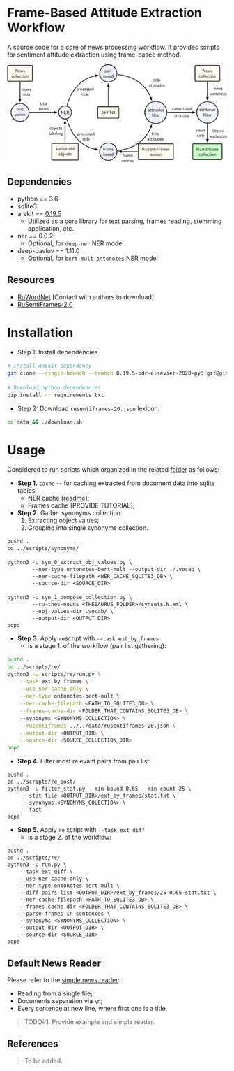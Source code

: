 # Frame-Based Attitude Extraction Workflow

A source code for a core of news processing workflow.
It provides scripts for sentiment attitude extraction using frame-based method.

![](logo.png)


## Dependencies

* python == 3.6
* sqlite3
* arekit == [0.19.5](https://github.com/nicolay-r/AREkit/tree/0.19.5-bdr-elsevier-2020-py3)
    * Utilized as a core library for text parsing, frames reading, stemming application, etc.
* ner == 0.0.2 
    * Optional, for `deep-ner` NER model
* deep-pavlov == 1.11.0 
    * Optional, for `bert-mult-ontonotes` NER model
    
## Resources
* [RuWordNet](https://ruwordnet.ru/en/) [Contact with authors to download]
* [RuSentiFrames-2.0](https://github.com/nicolay-r/RuSentiFrames)

# Installation

* Step 1: Install dependencies.
``` bash
# Install AREkit dependency
git clone --single-branch --branch 0.19.5-bdr-elsevier-2020-py3 git@github.com:nicolay-r/AREkit.git core

# Download python dependencies
pip install -r requirements.txt
```
* Step 2: Download `rusentiframes-20.json` lexicon:
```bash
cd data && ./download.sh
```
    
# Usage 

Considered to run scripts which organized in the related [folder](scripts) as follows:
* **Step 1.** `cache`  -- for caching extracted from document data into sqlite tables:
    * NER cache [[readme]](scripts/cache/ner/README.md);
    * Frames cache [PROVIDE TUTORIAL];
* **Step 2.** Gather synonyms collection:
    1. Extracting object values;
    2. Grouping into single synonyms collection.
```
pushd .
cd ../scripts/synonyms/

python3 -u syn_0_extract_obj_values.py \
		--ner-type ontonotes-bert-mult --output-dir ./.vocab \
		--ner-cache-filepath <NER_CACHE_SQLITE3_DB> \
		--source-dir <SOURCE_DIR>

python3 -u syn_1_compose_collection.py \
		--ru-thes-nouns <THESAURUS_FOLDER>/synsets.N.xml \
		--obj-values-dir .vocab/ \
		--output-dir <OUTPUT_DIR>
popd
```
* **Step 3.** Apply `re`script with `--task ext_by_frames` 
    * is a stage 1. of the workflow (pair list gathering):
```bash
pushd .
cd ../scripts/re/
python3 -u scripts/re/run.py \
	--task ext_by_frames \
	--use-ner-cache-only \
	--ner-type ontonotes-bert-mult \
	--ner-cache-filepath <PATH_TO_SQLITE3_DB> \
	--frames-cache-dir <FOLDER_THAT_CONTAINS_SQLITE3_DB> \  
	--synonyms <SYNONYMS_COLLECTION> \
	--rusentiframes ../../data/rusentiframes-20.json \
	--output-dir <OUTPUT_DIR> \
	--source-dir <SOURCE_COLLECTION_DIR>
popd
```
* **Step 4.** Filter most relevant pairs from pair list:
```
pushd .
cd ../scripts/re_post/
python3 -u filter_stat.py --min-bound 0.65 --min-count 25 \
     --stat-file <OUTPUT_DIR>/ext_by_frames/stat.txt \
     --synonyms <SYNONYMS_COLECTION> \
     --fast
popd
```
* **Step 5.** Apply `re` script with `--task ext_diff` 
    * is a stage 2. of the workflow:
```
pushd .
cd ../scripts/re/
python3 -u run.py \
	--task ext_diff \
	--use-ner-cache-only \
	--ner-type ontonotes-bert-mult \
	--diff-pairs-list <OUTPUT_DIR>/ext_by_frames/25-0.65-stat.txt \
	--ner-cache-filepath <PATH_TO_SQLITE3_DB> \
	--frames-cache-dir <FOLDER_THAT_CONTAINS_SQLITE3_DB> \  
	--parse-frames-in-sentences \
	--synonyms <SYNONYMS_COLLECTION> \
	--output-dir <OUTPUT_DIR> \
	--source-dir <SOURCE_DIR> 
popd
```
    
## Default News Reader

Please refer to the [simple news reader](texts/readers/simple.py):
* Reading from a single file;
* Documents separation via `\n`;
* Every sentence at new line, where first one is a title.

> TODO#1. Provide example and simple reader.

## References
> To be added.
